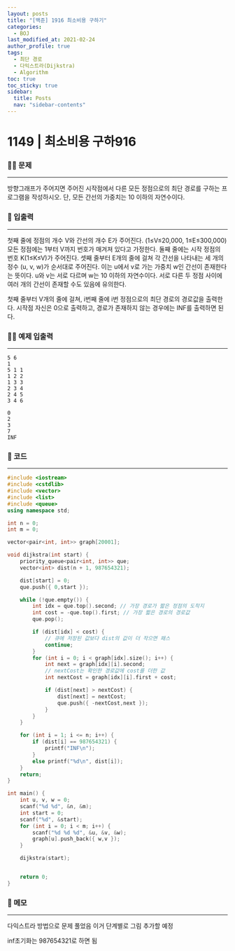 ```yaml
---
layout: posts
title: "[백준] 1916 최소비용 구하기"
categories:
  - BOJ
last_modified_at: 2021-02-24
author_profile: true
tags:
  - 최단 경로
  - 다익스트라(Dijkstra)
  - Algorithm
toc: true
toc_sticky: true
sidebar:
  title: Posts
  nav: "sidebar-contents"
---
```


# 1149 | 최소비용 구하916


### 🙋‍♀️ 문제

-----

방향그래프가 주어지면 주어진 시작점에서 다른 모든 정점으로의 최단 경로를 구하는 프로그램을 작성하시오. 단, 모든 간선의 가중치는 10 이하의 자연수이다.


### 🙌 입출력

-----

첫째 줄에 정점의 개수 V와 간선의 개수 E가 주어진다. (1≤V≤20,000, 1≤E≤300,000) 모든 정점에는 1부터 V까지 번호가 매겨져 있다고 가정한다. 둘째 줄에는 시작 정점의 번호 K(1≤K≤V)가 주어진다. 셋째 줄부터 E개의 줄에 걸쳐 각 간선을 나타내는 세 개의 정수 (u, v, w)가 순서대로 주어진다. 이는 u에서 v로 가는 가중치 w인 간선이 존재한다는 뜻이다. u와 v는 서로 다르며 w는 10 이하의 자연수이다. 서로 다른 두 정점 사이에 여러 개의 간선이 존재할 수도 있음에 유의한다.

첫째 줄부터 V개의 줄에 걸쳐, i번째 줄에 i번 정점으로의 최단 경로의 경로값을 출력한다. 시작점 자신은 0으로 출력하고, 경로가 존재하지 않는 경우에는 INF를 출력하면 된다.


### 🙋‍♂️ 예제 입출력

-----

```
5 6
1
5 1 1
1 2 2
1 3 3
2 3 4
2 4 5
3 4 6
```

```
0
2
3
7
INF
```


### 🚀 코드

-----

```c++
#include <iostream>
#include <cstdlib>
#include <vector>
#include <list>
#include <queue>
using namespace std;

int n = 0;
int m = 0;

vector<pair<int, int>> graph[20001];

void dijkstra(int start) {
	priority_queue<pair<int, int>> que;
	vector<int> dist(n + 1, 987654321);

	dist[start] = 0;
	que.push({ 0,start });

	while (!que.empty()) {
		int idx = que.top().second; // 가장 경로가 짧은 정점의 도착지
		int cost = -que.top().first; // 가장 짧은 경로의 경로값
		que.pop();

		if (dist[idx] < cost) {
			// 큐에 저장된 값보다 dist의 값이 더 작으면 패스
			continue;
		}
		for (int i = 0; i < graph[idx].size(); i++) {
			int next = graph[idx][i].second;
			// nextCost는 확인한 경로값에 cost를 더한 값
			int nextCost = graph[idx][i].first + cost;

			if (dist[next] > nextCost) {
				dist[next] = nextCost;
				que.push({ -nextCost,next });
			}
		}
	}

	for (int i = 1; i <= n; i++) {
		if (dist[i] == 987654321) {
			printf("INF\n");
		}
		else printf("%d\n", dist[i]);
	}
	return;
}

int main() {
	int u, v, w = 0;
	scanf("%d %d", &n, &m);
	int start = 0;
	scanf("%d", &start);
	for (int i = 0; i < m; i++) {
		scanf("%d %d %d", &u, &v, &w);
		graph[u].push_back({ w,v });
	}

	dijkstra(start);


	return 0;
}
```

### 🌠 메모

-----

다익스트라 방법으로 문제 풀었음
이거 단계별로 그림 추가할 예정

inf초기화는 987654321로 하면 됨
